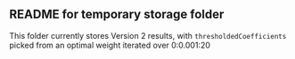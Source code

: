 ## README for temporary storage folder

This folder currently stores Version 2 results, with `thresholdedCoefficients` picked from an optimal weight iterated over 0:0.001:20